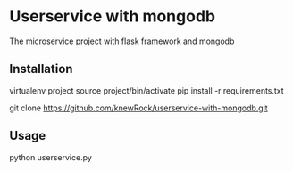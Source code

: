 # Userservice with mongodb

The microservice project with flask framework and mongodb

## Installation

virtualenv project
source project/bin/activate
pip install -r requirements.txt

git clone https://github.com/knewRock/userservice-with-mongodb.git

## Usage

python userservice.py
